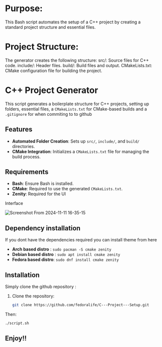 # Purpose: 
This Bash script automates the setup of a C++ project by creating a standard project structure and essential files.

# Project Structure: 
The generator creates the following structure:
    src/: Source files for C++ code.
    include/: Header files.
    build/: Build files and output.
    CMakeLists.txt: CMake configuration file for building the project.

# C++ Project Generator

This script generates a boilerplate structure for C++ projects, setting up folders, essential files, a `CMakeLists.txt` for CMake-based builds and a `.gitignore` for when commiting to to github

## Features
- **Automated Folder Creation**: Sets up `src/`, `include/`, and `build/` directories.
- **CMake Integration**: Initializes a `CMakeLists.txt` file for managing the build process.

## Requirements
- **Bash**: Ensure Bash is installed.
- **CMake**: Required to use the generated `CMakeLists.txt`.
- **Zenity**: Required for the UI

Interface

![Screenshot From 2024-11-11 16-35-15](https://github.com/user-attachments/assets/5724d1f8-e97b-4c58-86be-29b2c0fdaea7)


## Dependency installation

If you dont have the dependencies required you can install theme from here
- **Arch based distro** : ```sudo pacman -S cmake zenity```
- **Debian based distro** : ```sudo apt install cmake zenity```
- **Fedora based distro**: ```sudo dnf install cmake zenity```

## Installation 

Simply clone the github repository : 
1. Clone the repository:
    ```sh
    git clone https://github.com/fedoralife/C---Project---Setup.git
    ```
Then:
```sh
./script.sh
```


## Enjoy!!

